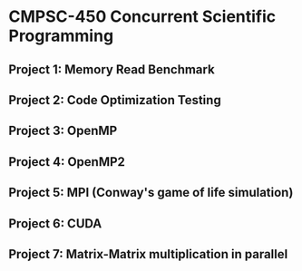 # CMPSC-450 Concurrent Scientific Programming

## Project 1: Memory Read Benchmark

## Project 2: Code Optimization Testing

## Project 3: OpenMP

## Project 4: OpenMP2

## Project 5: MPI (Conway's game of life simulation)

## Project 6: CUDA

## Project 7: Matrix-Matrix multiplication in parallel

